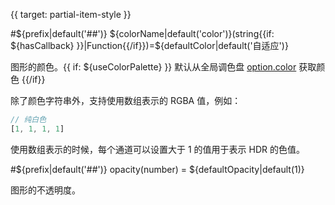 {{ target: partial-item-style }}

#${prefix|default('##')} ${colorName|default('color')}(string{{if: ${hasCallback} }}|Function{{/if}})=${defaultColor|default('自适应')}

图形的颜色。{{ if: ${useColorPalette} }} 默认从全局调色盘 [option.color](http://echarts.baidu.com/option.html#color) 获取颜色 {{/if}}

除了颜色字符串外，支持使用数组表示的 RGBA 值，例如：

```js
// 纯白色
[1, 1, 1, 1]
```

使用数组表示的时候，每个通道可以设置大于 1 的值用于表示 HDR 的色值。


#${prefix|default('##')} opacity(number) = ${defaultOpacity|default(1)}

图形的不透明度。
